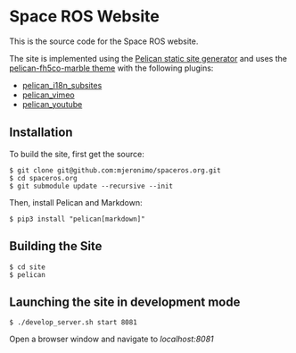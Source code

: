 # Space ROS Website

This is the source code for the Space ROS website.

The site is implemented using the [Pelican static site generator](https://getpelican.com/) and uses the [pelican-fh5co-marble theme](https://github.com/claudio-walser/pelican-fh5co-marble) with the following plugins:

* [pelican_i18n_subsites](git@github.com:StevenMaude/pelican-i18n_subsites.git)
* [pelican_vimeo](git@github.com:kura/pelican_vimeo.git)
* [pelican_youtube]( git@github.com:kura/pelican_youtube.git)

## Installation

To build the site, first get the source:

```
$ git clone git@github.com:mjeronimo/spaceros.org.git
$ cd spaceros.org
$ git submodule update --recursive --init
```

Then, install Pelican and Markdown:

```
$ pip3 install "pelican[markdown]"
```

## Building the Site

```
$ cd site
$ pelican
```

## Launching the site in development mode

```
$ ./develop_server.sh start 8081
```

Open a browser window and navigate to *localhost:8081*
